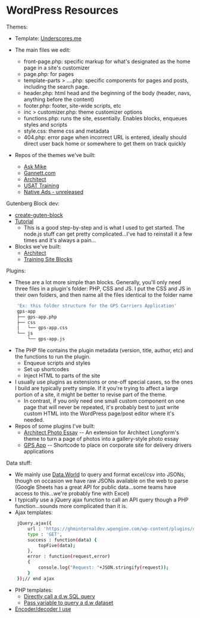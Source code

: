 # WordPress Resources


Themes:
* Template: [Underscores.me](https://underscores.me)
* The main files we edit:
    * front-page.php: specific markup for what's designated as the home page in a site's customizer
    * page.php: for pages
    * template-parts > ....php: specific components for pages and posts, including the search page.
    * header.php: html head and the beginning of the body (header, navs, anything before the content)
    * footer.php: footer, site-wide scripts, etc 
    * inc > customizer.php: theme customizer options
    * functions.php: runs the site, essentially. Enables blocks, enqueues styles and scripts
    * style.css: theme css and metadata
    * 404.php: error page when incorrect URL is entered, ideally should direct user back home or somewhere to get them on track quickly

* Repos of the themes we've built:
    * [Ask Mike](https://github.com/GannettDigital/ask-mike-theme)
    * [Gannett.com](https://github.com/ssmithgannett/corp-site)
    * [Architect](https://github.com/ssmithgannett/architect)
    * [USAT Training](https://github.com/ssmithgannett/training)
    * [Native Ads - unreleased](https://github.com/ssmithgannett/native)

Gutenberg Block dev:
* [create-guten-block](https://github.com/ahmadawais/create-guten-block)
* [Tutorial](https://css-tricks.com/learning-gutenberg-3-primer-with-create-guten-block/)
    * This is a good step-by-step and is what I used to get started. The node.js stuff can get pretty complicated...I've had to reinstall it a few times and it's always a pain...
* Blocks we've built:
    * [Architect](https://github.com/ssmithgannett/architect-blocks)
    * [Training Site Blocks](https://github.com/ssmithgannett/training-site-blocks)

Plugins:
* These are a lot more simple than blocks. Generally, you'll only need three files in a plugin's folder: PHP, CSS and JS. I put the CSS and JS in their own folders, and then name all the files identical to the folder name 
```sh
    'Ex: this folder structure for the GPS Carriers Application'
    gps-app
    ├── gps-app.php
    ├── css
    |   └── gps-app.css
    └── js
        └── gps-app.js
```
* The PHP file contains the plugin metadata (version, title, author, etc) and the functions to run the plugin.
    * Enqueue scripts and styles
    * Set up shortcodes
    * Inject HTML to parts of the site
* I usually use plugins as extensions or one-off special cases, so the ones I build are typically pretty simple. If it you're trying to affect a large portion of a site, it might be better to revise part of the theme. 
    * In contrast, if you only need one small custom component on one page that will never be repeated, it's probably best to just write custom HTML into the WordPress page/post editor where it's needed.
* Repos of some plugins I've built:
    * [Architect Photo Essay](https://github.com/ssmithgannett/architect-photo-essay) -- An extension for Architect Longform's theme to turn a page of photos into a gallery-style photo essay
    * [GPS App](https://github.com/ssmithgannett/gps-app) -- Shortcode to place on corporate site for delivery drivers applications

Data stuff:
* We mainly use [Data.World](https://data.world) to query and format excel/csv into JSONs, though on occasion we have raw JSONs available on the web to parse (Google Sheets has a great API for public data...some teams have access to this...we're probably fine with Excel)
* I typically use a jQuery ajax function to call an API query though a PHP function...sounds more complicated than it is. 
* Ajax templates:
```sh
    jQuery.ajax({
		url : 'https://ghminternaldev.wpengine.com/wp-content/plugins/ghm-admin/ask-mike-2/top-5.php',
		type : 'GET',
		success : function(data) {
			topFive(data);
		},
		error : function(request,error)
		{
			console.log("Request: "+JSON.stringify(request));
		}
	});// end ajax
```
* PHP templates:
    * [Directly call a d.w SQL query](https://github.com/ssmithgannett/php-to-d.w-queries/blob/master/no-var.php)
    * [Pass variable to query a d.w dataset](https://github.com/ssmithgannett/php-to-d.w-queries/blob/master/variable.php)
* [Encoder/decoder I use](https://meyerweb.com/eric/tools/dencoder/)

